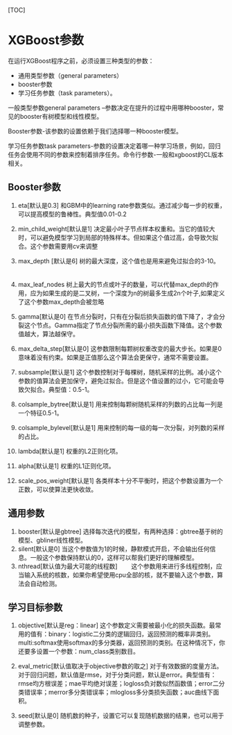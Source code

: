 [TOC]

# XGBoost参数

在运行XGBoost程序之前，必须设置三种类型的参数：

- 通用类型参数（general parameters）
- booster参数
- 学习任务参数（task parameters）。

一般类型参数general parameters –参数决定在提升的过程中用哪种booster，常见的booster有树模型和线性模型。

Booster参数-该参数的设置依赖于我们选择哪一种booster模型。

学习任务参数task parameters-参数的设置决定着哪一种学习场景，例如，回归任务会使用不同的参数来控制着排序任务。命令行参数-一般和xgboost的CL版本相关。

## Booster参数

1. eta[默认是0.3]  和GBM中的learning rate参数类似。通过减少每一步的权重，可以提高模型的鲁棒性。典型值0.01-0.2

2. min_child_weight[默认是1]  决定最小叶子节点样本权重和。当它的值较大时，可以避免模型学习到局部的特殊样本。但如果这个值过高，会导致欠拟合。这个参数需要用cv来调整

3. max_depth [默认是6]  树的最大深度，这个值也是用来避免过拟合的3-10。
　　
4. max_leaf_nodes  树上最大的节点或叶子的数量，可以代替max_depth的作用，应为如果生成的是二叉树，一个深度为n的树最多生成2n个叶子,如果定义了这个参数max_depth会被忽略
　　
5. gamma[默认是0]  在节点分裂时，只有在分裂后损失函数的值下降了，才会分裂这个节点。Gamma指定了节点分裂所需的最小损失函数下降值。这个参数值越大，算法越保守。
　　
6. max_delta_step[默认是0]  这参数限制每颗树权重改变的最大步长。如果是0意味着没有约束。如果是正值那么这个算法会更保守，通常不需要设置。
　　
7. subsample[默认是1]  这个参数控制对于每棵树，随机采样的比例。减小这个参数的值算法会更加保守，避免过拟合。但是这个值设置的过小，它可能会导致欠拟合。典型值：0.5-1。
　　
8. colsample_bytree[默认是1]  用来控制每颗树随机采样的列数的占比每一列是一个特征0.5-1。
　　
9. colsample_bylevel[默认是1]  用来控制的每一级的每一次分裂，对列数的采样的占比。
　　
10. lambda[默认是1] 权重的L2正则化项。
　　
11. alpha[默认是1] 权重的L1正则化项。
　　
12. scale_pos_weight[默认是1]  各类样本十分不平衡时，把这个参数设置为一个正数，可以使算法更快收敛。

## 通用参数

1. booster[默认是gbtree] 选择每次迭代的模型，有两种选择：gbtree基于树的模型、gbliner线性模型。
　　
2. silent[默认是0] 当这个参数值为1的时候，静默模式开启，不会输出任何信息。一般这个参数保持默认的0，这样可以帮我们更好的理解模型。
　　
3. nthread[默认值为最大可能的线程数]
　　这个参数用来进行多线程控制，应当输入系统的核数，如果你希望使用cpu全部的核，就不要输入这个参数，算法会自动检测。

## 学习目标参数

1. objective[默认是reg：linear] 这个参数定义需要被最小化的损失函数。最常用的值有：binary：logistic二分类的逻辑回归，返回预测的概率非类别。multi:softmax使用softmax的多分类器，返回预测的类别。在这种情况下，你还要多设置一个参数：num_class类别数目。
　　
2. eval_metric[默认值取决于objective参数的取之] 对于有效数据的度量方法。对于回归问题，默认值是rmse，对于分类问题，默认是error。典型值有：rmse均方根误差；mae平均绝对误差；logloss负对数似然函数值；error二分类错误率；merror多分类错误率；mlogloss多分类损失函数；auc曲线下面积。

3. seed[默认是0] 随机数的种子，设置它可以复现随机数据的结果，也可以用于调整参数。
